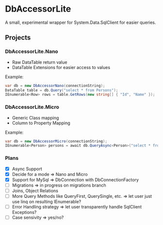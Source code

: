 # DbAccessorLite

A small, experimental wrapper for System.Data.SqlClient for easier queries.

## Projects

### DbAccessorLite.Nano

- Raw DataTable return value
- DataTable Extensions for easier access to values

Example:

```csharp
var db = new DbAccessorNano(connectionString);
DataTable table = db.Query("select * from Persons");
IEnumerable<Row> rows = table.GetRows(new string[] { "Id", "Name" });
```

### DbAccessorLite.Micro

- Generic Class mapping
- Column to Property Mapping

Example:

```csharp
var db = new DbAccessorMicro(connectionString);
IEnumerable<Person> persons = await db.QueryAsync<Person>("select * from Persons");
```

### Plans

- [x] Async Support
- [x] Decide for a mode => Nano and Micro
- [x] Support for MySql => DbConnection with DbConnectionFactory
- [ ] Migrations => in progress on migrations branch
- [ ] Joins, Object Relations
- [ ] More Query Methods like QueryFirst, QuerySingle, etc. => let user just use linq on resulting IEnumerable?
- [ ] Error Handling strategy => let user transparently handle SqlClient Exceptions?
- [ ] Case sensivity => yes/no?
